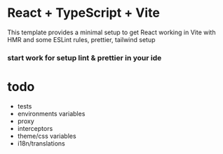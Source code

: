# React + TypeScript + Vite

This template provides a minimal setup to get React working in Vite with HMR and some ESLint rules, prettier, tailwind setup

### start work for setup lint & prettier in your ide

# todo
- tests
- environments variables
- proxy
- interceptors
- theme/css variables
- i18n/translations


